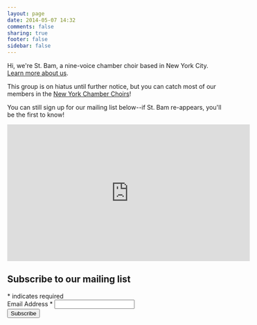 ```yaml
---
layout: page
date: 2014-05-07 14:32
comments: false
sharing: true
footer: false
sidebar: false
---
```

Hi, we're St. Bam, a nine-voice chamber choir based in New York City. [Learn more about us](/about.html).

This group is on hiatus until further notice, but you can catch most of our members in the [New York Chamber Choirs](https://www.chamberchoirs.nyc/)!

You can still sign up for our mailing list below--if St. Bam re-appears, you'll be the first to know!

<div class="center">
  <iframe width="560" height="315" src="https://www.youtube.com/embed/videoseries?list=PLuB-2gK6jggN9sGJo4ErFvBSyfWKhauA1" frameborder="0" allow="autoplay; encrypted-media" allowfullscreen></iframe>
</div>



<!-- Begin Mailchimp Signup Form -->
<link href="//cdn-images.mailchimp.com/embedcode/classic-10_7.css" rel="stylesheet" type="text/css">
<div id="mc_embed_signup">
<form action="https://stbam.us7.list-manage.com/subscribe/post?u=79bcadea0557635b092b93c82&amp;id=4d05d5df7c" method="post" id="mc-embedded-subscribe-form" name="mc-embedded-subscribe-form" class="validate" target="_blank" novalidate>
    <div id="mc_embed_signup_scroll">
	<h2>Subscribe to our mailing list</h2>
<div class="indicates-required"><span class="asterisk">*</span> indicates required</div>
<div class="mc-field-group">
	<label for="mce-EMAIL">Email Address  <span class="asterisk">*</span>
</label>
	<input type="email" value="" name="EMAIL" class="required email" id="mce-EMAIL">
</div>
	<div id="mce-responses" class="clear">
		<div class="response" id="mce-error-response" style="display:none"></div>
		<div class="response" id="mce-success-response" style="display:none"></div>
	</div>    <!-- real people should not fill this in and expect good things - do not remove this or risk form bot signups-->
    <div style="position: absolute; left: -5000px;" aria-hidden="true"><input type="text" name="b_79bcadea0557635b092b93c82_4d05d5df7c" tabindex="-1" value=""></div>
    <div class="clear"><input type="submit" value="Subscribe" name="subscribe" id="mc-embedded-subscribe" class="button"></div>
    </div>
</form>
</div>
<script type='text/javascript' src='//s3.amazonaws.com/downloads.mailchimp.com/js/mc-validate.js'></script><script type='text/javascript'>(function($) {window.fnames = new Array(); window.ftypes = new Array();fnames[0]='EMAIL';ftypes[0]='email';fnames[1]='FNAME';ftypes[1]='text';fnames[2]='LNAME';ftypes[2]='text';fnames[3]='ADDRESS';ftypes[3]='address';fnames[4]='PHONE';ftypes[4]='phone';fnames[5]='BIRTHDAY';ftypes[5]='birthday';}(jQuery));var $mcj = jQuery.noConflict(true);</script>
<!--End mc_embed_signup-->
